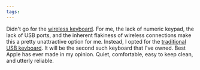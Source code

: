 ```yaml
---
tags: 
---
```


Didn't go for the [wireless keyboard](http://www.apple.com/keyboard/). For me, the lack of numeric keypad, the lack of USB ports, and the inherent flakiness of wireless connections make this a pretty unattractive option for me. Instead, I opted for the [traditional USB keyboard](http://store.apple.com/us/product/MB110LL/A). It will be the second such keyboard that I've owned. Best Apple has ever made in my opinion. Quiet, comfortable, easy to keep clean, and utterly reliable.
